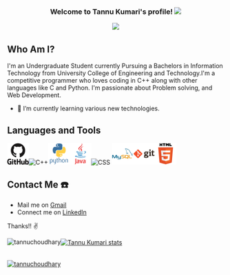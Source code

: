 

<h3 align="center">
  Welcome to Tannu Kumari's profile!
  <img src="https://media.giphy.com/media/hvRJCLFzcasrR4ia7z/giphy.gif" width="28">
</h3>

<p align="center">
  <a href="https://github.com/tannuchoudhary/readme-typing-svg"><img src="https://readme-typing-svg.herokuapp.com/?lines=Full-stack%20web%20developer;Problem%20Solver;Competitive%20Programmer;Always%20learning%20new%20things&center=true&width=380&height=45"></a>
</p>





## Who Am I?

I'm an Undergraduate Student currently Pursuing a Bachelors in Information Technology from University College of Engineering and Technology.I'm a competitive programmer who loves coding in C++ along with other languages like C and Python. I'm passionate about Problem solving, and Web Development.

- 🌱 I’m currently learning various new technologies.



## Languages and Tools  

<img src="https://github.com/devicons/devicon/blob/master/icons/github/github-original-wordmark.svg" alt="github" width="50" height="50"/><img src="https://github.com/devicons/devicon/blob/master/icons/C++/C++-original.svg" alt="C++" width="50" height="50"/><img src="https://github.com/devicons/devicon/blob/master/icons/python/python-original-wordmark.svg" alt="python" width="50" height="50"/><img src="https://github.com/devicons/devicon/blob/master/icons/java/java-original-wordmark.svg" alt="java" width="50" height="50"/><img src="https://www.vectorlogo.zone/logos/CSS/CSS-icon.svg" alt="CSS" width="40" height="40"/> <img src="https://github.com/devicons/devicon/blob/master/icons/mysql/mysql-original-wordmark.svg" alt="mySql" width="50" height="50"/><img src="https://github.com/devicons/devicon/blob/master/icons/git/git-original-wordmark.svg" alt="git" width="50" height="50"/><img src="https://github.com/devicons/devicon/blob/master/icons/html5/html5-original-wordmark.svg" alt="html5" width="50" height="50"/>






## Contact Me ☎️

* Mail me on [Gmail](tannuchoudhary10@gmail.com) 
* Connect me on [LinkedIn](https://www.linkedin.com/in/tannu-kumari/)


Thanks!! ✌️

<!--
<a href=https://github-readme-stats.vercel.app">
-->
  <img align="left" src="https://github-readme-stats.vercel.app/api/top-langs/?username=tannuchoudhary&layout=compact" alt="tannuchoudhary" />
 </a>


<a href="https://github.com/tannuchoudhary/github-readme-stats">
  <img align="center" src="https://github-readme-stats.vercel.app/api?username=tannuchoudhary&show_icons=true&theme=radical&count_private=true" alt="Tannu Kumari stats" />
</a>
<br />
<br />

<p align="center">

<a href="https://www.linkedin.com/in/tannu-kumari/" target="blank"><img align="center" src="https://cdn.jsdelivr.net/npm/simple-icons@3.0.1/icons/linkedin.svg" alt="tannuchoudhary" height="30" width="30" /></a>



</a>
</p>

